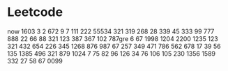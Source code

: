 # Leetcode
now
1603
3
2
672
9
7
111
222
55534
321
319
268
28
339
45
333
99
777
888
22
66
88
321
123
387
367
102
787gre
6
67
1998
1204
2200
1235
123
321
432
654
226
345
1268
876
987
67
257
349
471
786
562
678
17
39
56
135
1385
496
321
879
1024
7
75
82
96
126
34
76
106
105
230
1356
1589
332
27
58
67
0099
